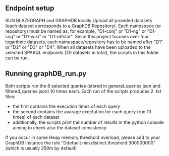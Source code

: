 ## Endpoint setup
RUN BLAZEGRAPH and GRAPHDB locally
Upload all provided datasets (each dataset corresponds to a GraphDB Repository). Each namespace (or repository) must be named as, for example, "D1-conj" or "D1-ng" or "D1-sng" or "D1-wiki" or "D1-rdfstar". Since this project focuses over four logaritmic datasets, each namespace/repository has to be named after "D1" or "D2" or "D3" or "D4". When all datasets have been uploaded to the selected SPARQL endpoints (20 datasets in total), the scripts in this folder can be run.

## Running graphDB_run.py
Both scripts run the 8 selected queries (stored in general_queries.json and filtered_queries.json) 10 times each. Each run of the scripts produces 2 .txt files:
- the first contains the execution times of each query
- the second contains the avarage exectution for each query (run 10 times) of each dataset
- additionally, the scripts print the number of results in the python console aiming to check also the dataset consistency

If you occur in some Heap memory threshold overload, please add to your GraphDB instance the rule "Ddefault.min.distinct.threshold:300000000" (which is usually 250m by default)
